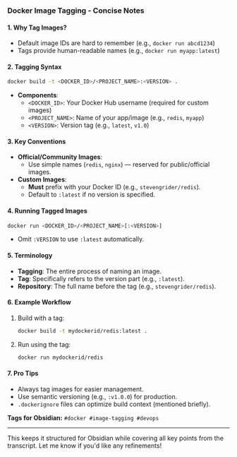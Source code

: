 ### **Docker Image Tagging - Concise Notes**  

#### **1. Why Tag Images?**  
- Default image IDs are hard to remember (e.g., `docker run abcd1234`)  
- Tags provide human-readable names (e.g., `docker run myapp:latest`)  

#### **2. Tagging Syntax**  
```bash
docker build -t <DOCKER_ID>/<PROJECT_NAME>:<VERSION> .
```  
- **Components**:  
  - `<DOCKER_ID>`: Your Docker Hub username (required for custom images)  
  - `<PROJECT_NAME>`: Name of your app/image (e.g., `redis`, `myapp`)  
  - `<VERSION>`: Version tag (e.g., `latest`, `v1.0`)  

#### **3. Key Conventions**  
- **Official/Community Images**:  
  - Use simple names (`redis`, `nginx`) — reserved for public/official images.  
- **Custom Images**:  
  - **Must** prefix with your Docker ID (e.g., `stevengrider/redis`).  
  - Default to `:latest` if no version is specified.  

#### **4. Running Tagged Images**  
```bash
docker run <DOCKER_ID>/<PROJECT_NAME>[:<VERSION>]
```  
- Omit `:VERSION` to use `:latest` automatically.  

#### **5. Terminology**  
- **Tagging**: The entire process of naming an image.  
- **Tag**: Specifically refers to the version part (e.g., `:latest`).  
- **Repository**: The full name before the tag (e.g., `stevengrider/redis`).  

#### **6. Example Workflow**  
1. Build with a tag:  
   ```bash
   docker build -t mydockerid/redis:latest .
   ```  
2. Run using the tag:  
   ```bash
   docker run mydockerid/redis
   ```  

#### **7. Pro Tips**  
- Always tag images for easier management.  
- Use semantic versioning (e.g., `:v1.0.0`) for production.  
- `.dockerignore` files can optimize build context (mentioned briefly).  

**Tags for Obsidian:** `#docker #image-tagging #devops`  

---  
This keeps it structured for Obsidian while covering all key points from the transcript. Let me know if you'd like any refinements!